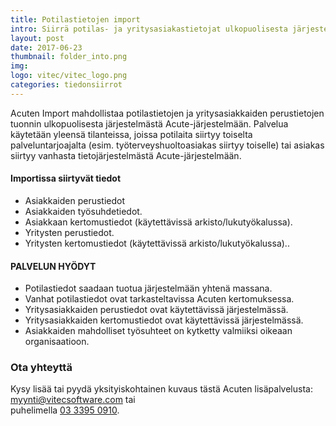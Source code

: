 ```yaml
---
title: Potilastietojen import
intro: Siirrä potilas- ja yritysasiakastietojat ulkopuolisesta järjestelmästä Acute-järjestelmään.
layout: post
date: 2017-06-23
thumbnail: folder_into.png
img: 
logo: vitec/vitec_logo.png
categories: tiedonsiirrot
---
```

Acuten Import mahdollistaa potilastietojen ja yritysasiakkaiden perustietojen tuonnin ulkopuolisesta järjestelmästä  Acute-järjestelmään. Palvelua käytetään yleensä tilanteissa, joissa potilaita siirtyy toiselta palveluntarjoajalta (esim. työterveyshuoltoasiakas siirtyy toiselle) tai asiakas siirtyy vanhasta tietojärjestelmästä Acute-järjestelmään.

#### Importissa siirtyvät tiedot

- Asiakkaiden perustiedot
- Asiakkaiden työsuhdetiedot. 
- Asiakkaan kertomustiedot (käytettävissä arkisto/lukutyökalussa).
- Yritysten perustiedot.
- Yritysten kertomustiedot  (käytettävissä arkisto/lukutyökalussa)..

#### PALVELUN HYÖDYT

- Potilastiedot saadaan tuotua järjestelmään yhtenä massana.
- Vanhat potilastiedot ovat tarkasteltavissa Acuten kertomuksessa.
- Yritysasiakkaiden perustiedot ovat käytettävissä järjestelmässä.
- Yritysasiakkaiden kertomustiedot ovat käytettävissä järjestelmässä.
- Asiakkaiden mahdolliset työsuhteet on kytketty valmiiksi oikeaan organisaatioon.

### Ota yhteyttä

Kysy lisää tai pyydä yksityiskohtainen kuvaus tästä Acuten lisäpalvelusta: 
[myynti@vitecsoftware.com](mailto://myynti@vitecsoftware.com) tai  
puhelimella [03 3395 0910](tel://+358333950910).
